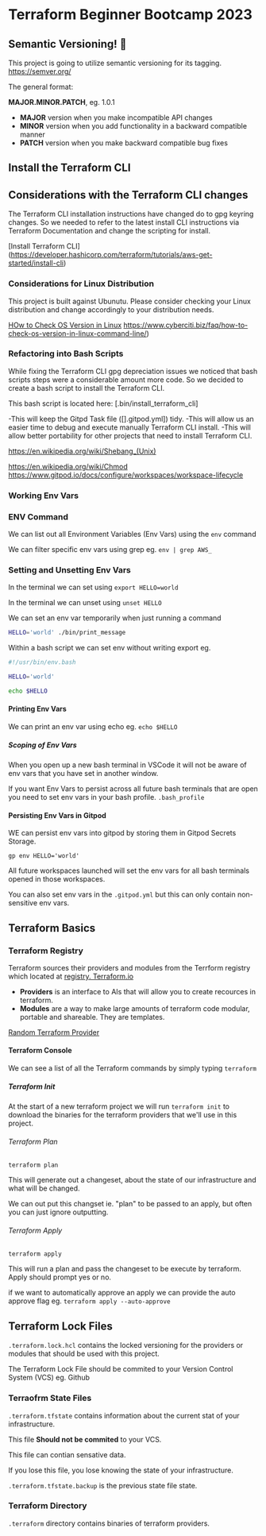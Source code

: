 # Terraform Beginner Bootcamp 2023

## Semantic Versioning! :mage:

This project is going to utilize semantic versioning for its tagging.
https://semver.org/

The general format:

 **MAJOR.MINOR.PATCH**, eg. 1.0.1

- **MAJOR** version when you make incompatible API changes
- **MINOR** version when you add functionality in a backward compatible manner
- **PATCH** version when you make backward compatible bug fixes


## Install the Terraform CLI

## Considerations with the Terraform CLI changes

The Terraform CLI installation instructions have changed do to gpg keyring changes. So we needed to refer to the latest install CLI instructions via Terraform Documentation and change the scripting for install.

[Install Terraform CLI] (https://developer.hashicorp.com/terraform/tutorials/aws-get-started/install-cli)


### Considerations for Linux Distribution

This project is built against Ubunutu. 
Please consider checking your Linux distribution and change accordingly to your distribution needs. 

[HOw to Check OS Version in Linux]()
https://www.cyberciti.biz/faq/how-to-check-os-version-in-linux-command-line/)

### Refactoring into Bash Scripts

While fixing the Terraform CLI gpg depreciation issues we noticed that bash scripts steps were a considerable amount more code. So we decided to create a bash script to install the Terraform CLI. 

This bash script is located here: [.bin/install_terraform_cli]

-This will keep the Gitpd Task file ([].gitpod.yml]) tidy. 
-This will allow us an easier time to debug and execute manually Terraform CLI install. 
-This will allow better portability for other projects that need to install Terraform CLI. 



https://en.wikipedia.org/wiki/Shebang_(Unix)

https://en.wikipedia.org/wiki/Chmod
https://www.gitpod.io/docs/configure/workspaces/workspace-lifecycle

### Working Env Vars

### ENV Command

We can list out all Environment Variables (Env Vars) using the `env` command

We can filter specific env vars using grep eg. `env | grep AWS_`

### Setting and Unsetting Env Vars

In the terminal we can set using `export HELLO=world`

In the terminal we can unset using `unset HELLO`

We can set an env var temporarily when just running a command

```sh
HELLO='world' ./bin/print_message
```

Within a bash script we can set env without writing export eg.

```sh
#!/usr/bin/env.bash

HELLO='world'

echo $HELLO
```  

#### Printing Env Vars

We can print an env var using echo eg. `echo $HELLO`

##### Scoping of Env Vars
 When you open up a new bash terminal in VSCode it will not be aware of env vars that you have set in another window. 

 If you want Env Vars to persist across all future bash terminals that are open you need to set env vars in your bash profile. `.bash_profile`


#### Persisting Env Vars in Gitpod

WE can persist env vars into gitpod by storing them in Gitpod Secrets Storage. 

```
gp env HELLO='world'
```

All future workspaces launched will set the env vars for all bash terminals opened in those workspaces. 

You can also set env vars in the `.gitpod.yml` but this can only contain non-sensitive env vars.

## Terraform Basics

### Terraform Registry

Terraform sources their providers and modules from the Terrform registry which located at [registry. 
Terraform.io](https://registry.terraform.io/)

- **Providers** is an interface to AIs that will allow you to create recources in terraform. 
- **Modules** are a way to make large amounts of terraform code modular, portable and shareable. They are templates. 

[Random Terraform Provider](https://registry.terraform.io/providers/hashicorp/random)

#### Terraform Console

We can see a list of all the Terraform commands by simply typing `terraform`

##### Terraform Init

At the start of a new terraform project we will run `terraform init` to download the binaries for the terraform providers that we'll use in this project. 

###### Terraform Plan

`terraform plan`

This will generate out a changeset, about the state of our infrastructure and what will be changed. 

We can out put this changset ie. "plan" to be passed to an apply, but often you can just ignore outputting. 

###### Terraform Apply

`terraform apply`

This will run a plan and pass the changeset to be execute by terraform. Apply should prompt yes or no. 

if we want to automatically approve an apply we can provide the auto approve flag eg. `terraform apply --auto-approve `

## Terraform Lock Files

`.terraform.lock.hcl` contains the locked versioning for the providers or modules that should be used with this project. 

The Terraform Lock File should be commited to your Version Control System (VCS) eg. Github

### Terraofrm State Files

`.terraform.tfstate` contains information about the current stat of your infrastructure. 

This file **Should not be commited** to your VCS. 

This file can contian sensative data. 

If you lose this file, you lose knowing the state of your infrastructure. 

`.terraform.tfstate.backup` is the previous state file state. 

### Terraform Directory

`.terraform` directory contains binaries of terraform providers.

